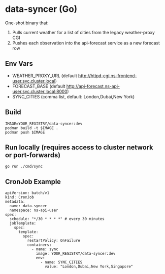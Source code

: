 # data-syncer (Go)

One-shot binary that:
1. Pulls current weather for a list of cities from the legacy weather-proxy CGI
2. Pushes each observation into the api-forecast service as a new forecast row

## Env Vars
- WEATHER_PROXY_URL (default http://httpd-cgi.ns-frontend-user.svc.cluster.local)
- FORECAST_BASE (default http://api-forecast.ns-api-user.svc.cluster.local:8000)
- SYNC_CITIES (comma list, default: London,Dubai,New York)

## Build
```
IMAGE=YOUR_REGISTRY/data-syncer:dev
podman build -t $IMAGE .
podman push $IMAGE
```

## Run locally (requires access to cluster network or port-forwards)
```
go run ./cmd/sync
```

## CronJob Example
```
apiVersion: batch/v1
kind: CronJob
metadata:
  name: data-syncer
  namespace: ns-api-user
spec:
  schedule: "*/30 * * * *" # every 30 minutes
  jobTemplate:
    spec:
      template:
        spec:
          restartPolicy: OnFailure
          containers:
            - name: sync
              image: YOUR_REGISTRY/data-syncer:dev
              env:
                - name: SYNC_CITIES
                  value: "London,Dubai,New York,Singapore"
```
